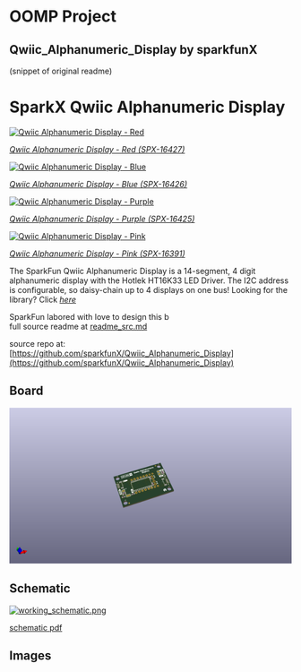 # OOMP Project  
## Qwiic_Alphanumeric_Display  by sparkfunX  
  
(snippet of original readme)  
  
SparkX Qwiic Alphanumeric Display  
========================================  
  
[![Qwiic Alphanumeric Display - Red](https://cdn.sparkfun.com/assets/parts/1/5/1/8/3/16427-Demo-01.jpg)](https://cdn.sparkfun.com/assets/parts/1/5/1/8/3/16427-Demo-01.jpg)  
  
[*Qwiic Alphanumeric Display - Red (SPX-16427)*](https://www.sparkfun.com/products/16427)  
  
[![Qwiic Alphanumeric Display - Blue](https://cdn.sparkfun.com/assets/parts/1/5/1/8/2/16426-Demo-01.jpg)](https://cdn.sparkfun.com/assets/parts/1/5/1/8/2/16426-Demo-01.jpg)  
  
[*Qwiic Alphanumeric Display - Blue (SPX-16426)*](https://www.sparkfun.com/products/16426)  
  
[![Qwiic Alphanumeric Display - Purple](https://cdn.sparkfun.com/assets/parts/1/5/1/8/1/16425-Demo-01.jpg)](https://cdn.sparkfun.com/assets/parts/1/5/1/8/1/16425-Demo-01.jpg)  
  
[*Qwiic Alphanumeric Display - Purple (SPX-16425)*](https://www.sparkfun.com/products/16425)  
  
[![Qwiic Alphanumeric Display - Pink](https://cdn.sparkfun.com/assets/parts/1/5/1/1/2/16391-Demo-01.jpg)](https://cdn.sparkfun.com/assets/parts/1/5/1/1/2/16391-Demo-01.jpg)  
  
[*Qwiic Alphanumeric Display - Pink (SPX-16391)*](https://www.sparkfun.com/products/16391)  
  
The SparkFun Qwiic Alphanumeric Display is a 14-segment, 4 digit alphanumeric display with the Hotlek HT16K33 LED Driver. The I2C address is configurable, so daisy-chain up to 4 displays on one bus! Looking for the library? Click [*here*](https://github.com/sparkfun/SparkFun_Alphanumeric_Display_Arduino_Library)  
  
SparkFun labored with love to design this b  
  full source readme at [readme_src.md](readme_src.md)  
  
source repo at: [https://github.com/sparkfunX/Qwiic_Alphanumeric_Display](https://github.com/sparkfunX/Qwiic_Alphanumeric_Display)  
## Board  
  
[![working_3d.png](working_3d_600.png)](working_3d.png)  
## Schematic  
  
[![working_schematic.png](working_schematic_600.png)](working_schematic.png)  
  
[schematic pdf](working_schematic.pdf)  
## Images  
